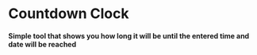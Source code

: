 # Countdown Clock

#### Simple tool that shows you how long it will be until the entered time and date will be reached
